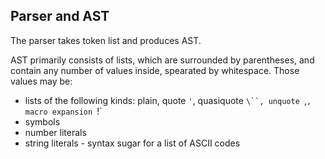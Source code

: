 ## Parser and AST

The parser takes token list and produces AST.

AST primarily consists of lists, which are surrounded by parentheses, and contain any number of values inside, spearated by whitespace. Those values may be:

 - lists of the following kinds: plain, quote `'`, quasiquote `\``, unquote `,`, macro expansion `!`
 - symbols
 - number literals
 - string literals - syntax sugar for a list of ASCII codes
